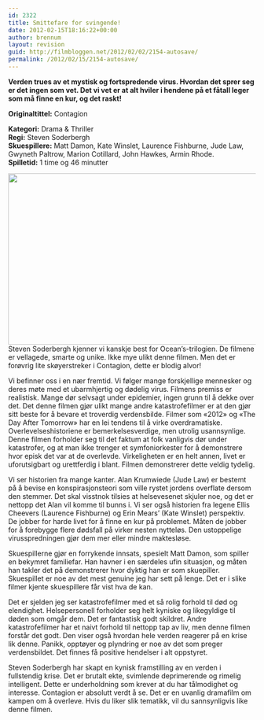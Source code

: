 ```yaml
---
id: 2322
title: Smittefare for svingende!
date: 2012-02-15T18:16:22+00:00
author: brennum
layout: revision
guid: http://filmbloggen.net/2012/02/02/2154-autosave/
permalink: /2012/02/15/2154-autosave/
---
```

**Verden trues av et mystisk og fortspredende virus. Hvordan det sprer seg er det ingen som vet. Det vi vet er at alt hviler i hendene på et fåtall leger som må finne en kur, og det raskt!**

**<!--more-->Originaltittel:** Contagion

  
**Kategori:** Drama & Thriller  
**Regi:** Steven Soderbergh  
**Skuespillere:** Matt Damon, Kate Winslet, Laurence Fishburne, Jude Law, Gwyneth Paltrow, Marion Cotillard, John Hawkes, Armin Rhode.  
**Spilletid:** 1 time og 46 minutter

<a href="http://filmbloggen.net/2012/02/02/smittefare-for-svingende/kate-winslet/" rel="attachment wp-att-2229"><img class="alignnone size-large wp-image-2229" src="http://filmbloggen.net/wp-content/uploads//2012/01/contagion-still2-620x348.jpg" alt="" width="620" height="348" /></a>  
Steven Soderbergh kjenner vi kanskje best for Ocean&#8217;s-trilogien. De filmene er vellagede, smarte og unike. Ikke mye ulikt denne filmen. Men det er forøvrig lite skøyerstreker i Contagion, dette er blodig alvor!

Vi befinner oss i en nær fremtid. Vi følger mange forskjellige mennesker og deres møte med et ubarmhjertig og dødelig virus. Filmens premiss er realistisk. Mange dør selvsagt under epidemier, ingen grunn til å dekke over det. Det denne filmen gjør ulikt mange andre katastrofefilmer er at den gjør sitt beste for å bevare et troverdig verdensbilde. Filmer som &laquo;2012&raquo; og &laquo;The Day After Tomorrow&raquo; har en lei tendens til å virke overdramatiske. Overlevelseshistoriene er bemerkelsesverdige, men utrolig usannsynlige. Denne filmen forholder seg til det faktum at folk vanligvis dør under katastrofer, og at man ikke trenger et symfoniorkester for å demonstrere hvor episk det var at de overlevde. Virkeligheten er en helt annen, livet er uforutsigbart og urettferdig i blant. Filmen demonstrerer dette veldig tydelig.

Vi ser historien fra mange kanter. Alan Krumwiede (Jude Law) er bestemt på å bevise en konspirasjonsteori som ville rystet jordens overflate dersom den stemmer. Det skal visstnok tilsies at helsevesenet skjuler noe, og det er nettopp det Alan vil komme til bunns i. Vi ser også historien fra legene Ellis Cheevers (Laurence Fishburne) og Erin Mears&#8217; (Kate Winslet) perspektiv. De jobber for harde livet for å finne en kur på problemet. Måten de jobber for å forebygge flere dødsfall på virker nesten nytteløs. Den ustoppelige virusspredningen gjør dem mer eller mindre maktesløse.

Skuespillerne gjør en forrykende innsats, spesielt Matt Damon, som spiller en bekymret familiefar. Han havner i en særdeles ufin situasjon, og måten han takler det på demonstrerer hvor dyktig han er som skuepiller. Skuespillet er noe av det mest genuine jeg har sett på lenge. Det er i slike filmer kjente skuespillere får vist hva de kan.

Det er sjelden jeg ser katastrofefilmer med et så rolig forhold til død og elendighet. Helsepersonell forholder seg helt kyniske og likegyldige til døden som omgår dem. Det er fantastisk godt skildret. Andre katastrofefilmer har et naivt forhold til nettopp tap av liv, men denne filmen forstår det godt. Den viser også hvordan hele verden reagerer på en krise lik denne. Panikk, opptøyer og plyndring er noe av det som preger verdensbildet. Det finnes få positive hendelser i alt oppstyret.

Steven Soderbergh har skapt en kynisk framstilling av en verden i fullstendig krise. Det er brutalt ekte, svimlende deprimerende og rimelig intelligent. Dette er underholdning som krever at du har tålmodighet og interesse. Contagion er absolutt verdt å se. Det er en uvanlig dramafilm om kampen om å overleve. Hvis du liker slik tematikk, vil du sannsynligvis like denne filmen.